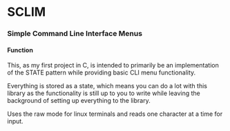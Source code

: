 # SCLIM
### Simple Command Line Interface Menus

#### Function

This, as my first project in C, is intended to primarily be an implementation of the STATE pattern while providing basic CLI menu functionality.

Everything is stored as a state, which means you can do a lot with this library as the functionality is still up to you to write while leaving the background of setting up everything to the library.

Uses the raw mode for linux terminals and reads one character at a time for input.
